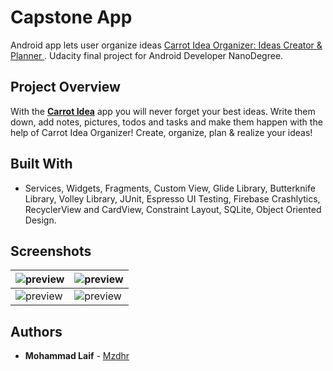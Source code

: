 # Capstone App
Android app lets user organize ideas [Carrot Idea Organizer: Ideas Creator & Planner
](https://play.google.com/store/apps/details?id=com.mzdhr.carrot). Udacity final project for Android Developer NanoDegree.

## Project Overview
With the [**Carrot Idea**](https://play.google.com/store/apps/details?id=com.mzdhr.carrot) app you will never forget your best ideas. Write them down, add notes, pictures, todos and tasks and make them happen with the help of Carrot Idea Organizer!
Create, organize, plan & realize your ideas!


## Built With
* Services, Widgets, Fragments, Custom View, Glide Library, Butterknife Library, Volley Library, JUnit, Espresso UI Testing, Firebase Crashlytics, RecyclerView and CardView, Constraint Layout, SQLite, Object Oriented Design.

## Screenshots
| ![preview](../master/preview.png "organize ideas app")  | ![preview](../master/preview2.jpg "organize ideas app")  |
|---------------|----------------|
| ![preview](../master/preview3.jpg "organize ideas app")    |   ![preview](../master/preview4.jpg "organize ideas app")   |

## Authors
* **Mohammad Laif** - [Mzdhr](https://mzdhr.com)

